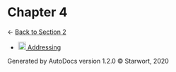 <style>img{height:18px;margin-bottom:-3px}</style>
# Chapter 4

← [Back to Section 2](..)

- [![MD file](https://img.icons8.com/windows/512/4a90e2/regular-document.png) Addressing](addressing.html)

Generated by AutoDocs version 1.2.0 © Starwort, 2020
